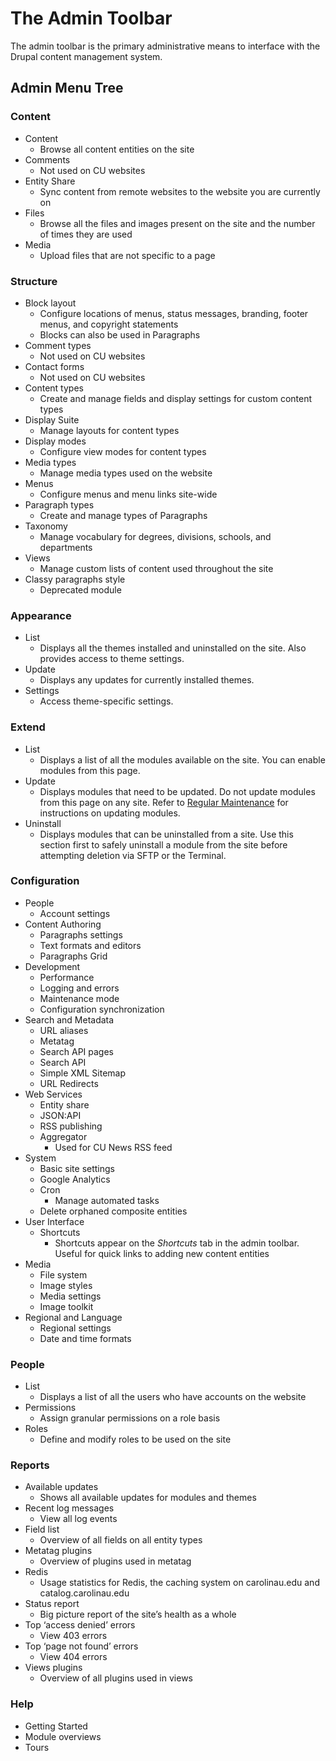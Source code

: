 # The Admin Toolbar
The admin toolbar is the primary administrative means to interface with the Drupal content management system.


## Admin Menu Tree
### Content
* Content
	* Browse all content entities on the site
* Comments
	* Not used on CU websites
* Entity Share
	* Sync content from remote websites to the website you are currently on
* Files
	* Browse all the files and images present on the site and the number of times they are used
* Media
	* Upload files that are not specific to a page

### Structure
* Block layout
	* Configure locations of menus, status messages, branding, footer menus, and copyright statements
	* Blocks can also be used in Paragraphs
* Comment types
	* Not used on CU websites
* Contact forms
	* Not used on CU websites
* Content types
	* Create and manage fields and display settings for custom content types
* Display Suite
	* Manage layouts for content types
* Display modes
	* Configure view modes for content types
* Media types
	* Manage media types used on the website
* Menus
	* Configure menus and menu links site-wide
* Paragraph types
	* Create and manage types of Paragraphs
* Taxonomy
	* Manage vocabulary for degrees, divisions, schools, and departments
* Views
	* Manage custom lists of content used throughout the site
* Classy paragraphs style
	* Deprecated module

### Appearance
* List
	* Displays all the themes installed and uninstalled on the site. Also provides access to theme settings.
* Update
	* Displays any updates for currently installed themes.
* Settings
	* Access theme-specific settings.

### Extend
* List
	* Displays a list of all the modules available on the site. You can enable modules from this page.
* Update
	* Displays modules that need to be updated. Do not update modules from this page on any site. Refer to [Regular Maintenance](/regular-maintenance.md) for instructions on updating modules.
* Uninstall
	* Displays modules that can be uninstalled from a site. Use this section first to safely uninstall a module from the site before attempting deletion via SFTP or the Terminal.

### Configuration
* People
	* Account settings
* Content Authoring
	* Paragraphs settings
	* Text formats and editors
	* Paragraphs Grid
* Development
	* Performance
	* Logging and errors
	* Maintenance mode
	* Configuration synchronization
* Search and Metadata
	* URL aliases
	* Metatag
	* Search API pages
	* Search API
	* Simple XML Sitemap
	* URL Redirects
* Web Services
	* Entity share
	* JSON:API
	* RSS publishing
	* Aggregator
		* Used for CU News RSS feed
* System
	* Basic site settings
	* Google Analytics
	* Cron
		* Manage automated tasks
	* Delete orphaned composite entities
* User Interface
	* Shortcuts
		* Shortcuts appear on the *Shortcuts* tab in the admin toolbar. Useful for quick links to adding new content entities
* Media
	* File system
	* Image styles
	* Media settings
	* Image toolkit
* Regional and Language
	* Regional settings
	* Date and time formats

### People
* List
	* Displays a list of all the users who have accounts on the website
* Permissions
	* Assign granular permissions on a role basis
* Roles
	* Define and modify roles to be used on the site

### Reports
* Available updates
	* Shows all available updates for modules and themes
* Recent log messages
	* View all log events
* Field list
	* Overview of all fields on all entity types
* Metatag plugins
	* Overview of plugins used in metatag
* Redis
	* Usage statistics for Redis, the caching system on carolinau.edu and catalog.carolinau.edu
* Status report
	* Big picture report of the site’s health as a whole
* Top ‘access denied’ errors
	* View 403 errors
* Top ‘page not found’ errors
	* View 404 errors
* Views plugins
	* Overview of all plugins used in views

### Help
* Getting Started
* Module overviews
* Tours